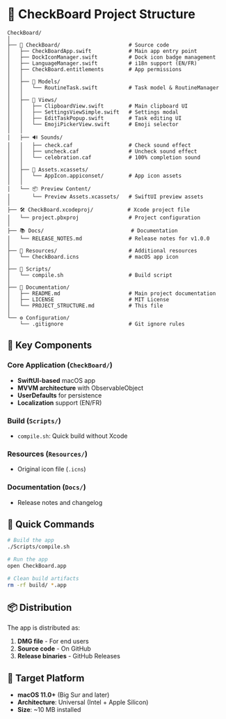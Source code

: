 # 📁 CheckBoard Project Structure

```
CheckBoard/
│
├── 📱 CheckBoard/                      # Source code
│   ├── CheckBoardApp.swift            # Main app entry point
│   ├── DockIconManager.swift          # Dock icon badge management
│   ├── LanguageManager.swift          # i18n support (EN/FR)
│   ├── CheckBoard.entitlements        # App permissions
│   │
│   ├── 📂 Models/
│   │   └── RoutineTask.swift          # Task model & RoutineManager
│   │
│   ├── 🎨 Views/
│   │   ├── ClipboardView.swift        # Main clipboard UI
│   │   ├── SettingsViewSimple.swift   # Settings modal
│   │   ├── EditTaskPopup.swift        # Task editing UI
│   │   └── EmojiPickerView.swift      # Emoji selector
│   │
│   ├── 🔊 Sounds/
│   │   ├── check.caf                  # Check sound effect
│   │   ├── uncheck.caf                # Uncheck sound effect
│   │   └── celebration.caf            # 100% completion sound
│   │
│   ├── 🎨 Assets.xcassets/
│   │   └── AppIcon.appiconset/        # App icon assets
│   │
│   └── 📦 Preview Content/
│       └── Preview Assets.xcassets/   # SwiftUI preview assets
│
├── 🛠️ CheckBoard.xcodeproj/           # Xcode project file
│   └── project.pbxproj                # Project configuration
│
├── 📚 Docs/                            # Documentation
│   └── RELEASE_NOTES.md               # Release notes for v1.0.0
│
├── 🎁 Resources/                       # Additional resources
│   └── CheckBoard.icns                # macOS app icon
│
├── 📜 Scripts/
│   └── compile.sh                     # Build script
│
├── 📝 Documentation/
│   ├── README.md                      # Main project documentation
│   ├── LICENSE                        # MIT License
│   └── PROJECT_STRUCTURE.md           # This file
│
└── ⚙️ Configuration/
    └── .gitignore                     # Git ignore rules

```

## 🔑 Key Components

### Core Application (`CheckBoard/`)
- **SwiftUI-based** macOS app
- **MVVM architecture** with ObservableObject
- **UserDefaults** for persistence
- **Localization** support (EN/FR)

### Build (`Scripts/`)
- `compile.sh`: Quick build without Xcode

### Resources (`Resources/`)
- Original icon file (`.icns`)

### Documentation (`Docs/`)
- Release notes and changelog

## 🚀 Quick Commands

```bash
# Build the app
./Scripts/compile.sh

# Run the app
open CheckBoard.app

# Clean build artifacts
rm -rf build/ *.app
```

## 📦 Distribution

The app is distributed as:
1. **DMG file** - For end users
2. **Source code** - On GitHub
3. **Release binaries** - GitHub Releases

## 🎯 Target Platform

- **macOS 11.0+** (Big Sur and later)
- **Architecture**: Universal (Intel + Apple Silicon)
- **Size**: ~10 MB installed